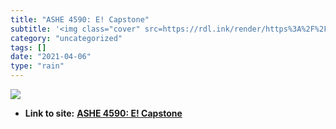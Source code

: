 ```yaml
---
title: "ASHE 4590: E! Capstone"
subtitle: '<img class="cover" src=https://rdl.ink/render/https%3A%2F%2Fsites.google.com%2Fsite%2Fashe4590ecapst...'
category: "uncategorized"
tags: []
date: "2021-04-06"
type: "rain"
---
```

<img class="cover" src=https://rdl.ink/render/https%3A%2F%2Fsites.google.com%2Fsite%2Fashe4590ecapstone%2Fhome>


* **Link to site:** **[ASHE 4590: E! Capstone](https://sites.google.com/site/ashe4590ecapstone/home)**
